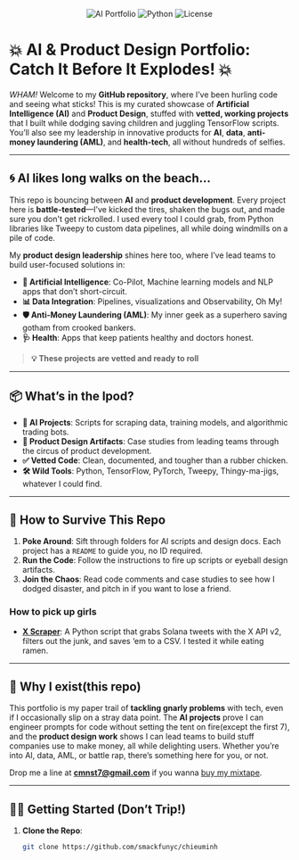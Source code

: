 <p align="center">
  <img src="https://img.shields.io/badge/AI%20Portfolio-🚀-blueviolet?style=for-the-badge" alt="AI Portfolio">
  <img src="https://img.shields.io/badge/Python-3.8+-yellow?style=for-the-badge&logo=python" alt="Python">
  <img src="https://img.shields.io/badge/License-MIT-green?style=for-the-badge" alt="License">
</p>

# 💥 **AI & Product Design Portfolio: Catch It Before It Explodes!** 💥

*WHAM!* Welcome to my **GitHub repository**, where I’ve been hurling code and seeing what sticks! This is my curated showcase of **Artificial Intelligence (AI)** and **Product Design**, stuffed with **vetted, working projects** that I built while dodging saving children and juggling TensorFlow scripts. You’ll also see my leadership in innovative products for **AI**, **data**, **anti-money laundering (AML)**, and **health-tech**, all without hundreds of selfies.

---

## 🌀 **AI likes long walks on the beach...**

This repo is bouncing between **AI** and **product development**. Every project here is **battle-tested**—I’ve kicked the tires, shaken the bugs out, and made sure you don't get rickrolled. I used every tool I could grab, from Python libraries like Tweepy to custom data pipelines, all while doing windmills on a pile of code.

My **product design leadership** shines here too, where I’ve lead teams to build user-focused solutions in:
- **🤖 Artificial Intelligence**: Co-Pilot, Machine learning models and NLP apps that don’t short-circuit.
- **📊 Data Integration**: Pipelines, visualizations and Observability, Oh My!
- **🛡️ Anti-Money Laundering (AML)**: My inner geek as a superhero saving gotham from crooked bankers.
- **🩺 Health**: Apps that keep patients healthy and doctors honest.

> **💡 These projects are vetted and ready to roll**

---

## 📦 **What’s in the Ipod?**

- **🧠 AI Projects**: Scripts for scraping data, training models, and algorithmic trading bots.
- **🎨 Product Design Artifacts**: Case studies from leading teams through the circus of product development.
- **✅ Vetted Code**: Clean, documented, and tougher than a rubber chicken.
- **🛠️ Wild Tools**: Python, TensorFlow, PyTorch, Tweepy, Thingy-ma-jigs, whatever I could find.

---

## 🎪 **How to Survive This Repo**

1. **Poke Around**: Sift through folders for AI scripts and design docs. Each project has a `README` to guide you, no ID required.
2. **Run the Code**: Follow the instructions to fire up scripts or eyeball design artifacts.
3. **Join the Chaos**: Read code comments and case studies to see how I dodged disaster, and pitch in if you want to lose a friend.

### How to pick up girls
- **[X Scraper](x_scraper/)**: A Python script that grabs Solana tweets with the X API v2, filters out the junk, and saves ‘em to a CSV. I tested it while eating ramen.

---

## 💪 **Why I exist(this repo)**

This portfolio is my paper trail of **tackling gnarly problems** with tech, even if I occasionally slip on a stray data point. The **AI projects** prove I can engineer prompts for code without setting the tent on fire(except the first 7), and the **product design work** shows I can lead teams to build stuff companies use to make money, all while delighting users. Whether you’re into AI, data, AML, or battle rap, there’s something here for you, or not.

Drop me a line at **cmnst7@gmail.com** if you wanna <a href="https://open.spotify.com/track/5KttIJPzxcaRilgVYUs7dc">buy my mixtape</a>.

---

## 🏃‍♂️ **Getting Started (Don’t Trip!)**

1. **Clone the Repo**:
   ```bash
   git clone https://github.com/smackfunyc/chieuminh
